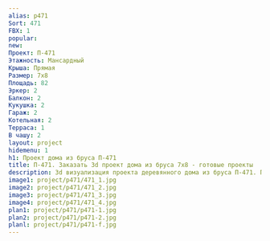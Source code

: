 ```yaml
---
alias: p471
Sort: 471
FBX: 1
popular: 
new: 
Проект: П-471
Этажность: Мансардный
Крыша: Прямая
Размер: 7х8
Площадь: 82
Эркер: 2
Балкон: 2
Кукушка: 2
Гараж: 2
Котельная: 2
Терраса: 1
В чашу: 2
layout: project
hidemenu: 1
h1: Проект дома из бруса П-471
title: П-471. Заказать 3d проект дома из бруса 7х8 - готовые проекты
description: 3d визуализация проекта деревянного дома из бруса П-471. Площадь 82 м2, размер 7х8. Вы можете внести любые изменения в проект.
image1: project/p471/471_1.jpg
image2: project/p471/471_2.jpg
image3: project/p471/471_3.jpg
image4: project/p471/471_4.jpg
plan1: project/p471/p471-1.jpg
plan2: project/p471/p471-2.jpg
planl: project/p471/p471-f.jpg
---
```

